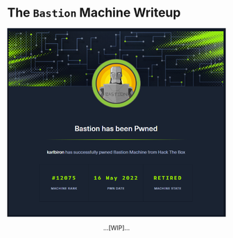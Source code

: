 # The `Bastion` Machine Writeup

![bastion_pwned](/assets/bastion_pwned.png)

<p align="center">
...[WIP]...
</p>